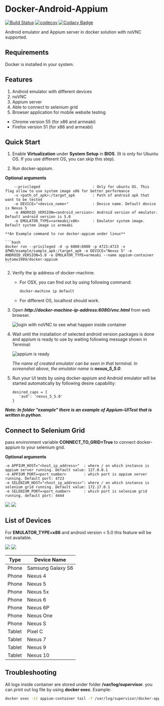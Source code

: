 Docker-Android-Appium
=====================

[![Build Status](https://travis-ci.org/butomo1989/docker-appium.svg?branch=master)](https://travis-ci.org/butomo1989/docker-appium)
[![codecov](https://codecov.io/gh/butomo1989/docker-appium/branch/master/graph/badge.svg)](https://codecov.io/gh/butomo1989/docker-appium)
[![Codacy Badge](https://api.codacy.com/project/badge/Grade/3f000ffb97db45a59161814e1434c429)](https://www.codacy.com/app/butomo1989/docker-appium?utm_source=github.com&amp;utm_medium=referral&amp;utm_content=butomo1989/docker-appium&amp;utm_campaign=Badge_Grade)

Android emulator and Appium server in docker solution with noVNC supported.

Requirements
------------

Docker is installed in your system.

Features
--------

1. Android emulator with different devices
2. noVNC
3. Appium server
4. Able to connect to selenium grid
5. Browser application for mobile website testing
  - Chrome version 55 (for x86 and armeabi)
  - Firefox version 51 (for x86 and armeabi)

Quick Start
-----------

1. Enable **Virtualization** under **System Setup** in **BIOS**. (It is only for Ubuntu OS. If you use different OS, you can skip this step).

2. Run docker-appium.

  **Optional arguments**

	    --privileged              			: Only for ubuntu OS. This flag allow to use system image x86 for better performance
	    -v <path_of_apk>:/target_apk      	: Path of android apk that want to be tested
	    -e DEVICE="<device_name>"       	: Device name. Default device is Nexus 5
	    -e ANDROID_VERSION=<android_version>: Android version of emulator. Default android version is 5.0
	    -e EMULATOR_TYPE=<armeabi/x86>      : Emulator system image. Default system image is armeabi

    **An Example command to run docker-appium under linux**

    ```bash
    docker run --privileged -d -p 6080:6080 -p 4723:4723 -v $PWD/example/sample_apk:/target_apk -e DEVICE="Nexus 5" -e ANDROID_VERSION=5.0 -e EMULATOR_TYPE=armeabi --name appium-container butomo1989/docker-appium
    ```

2. Verify the ip address of docker-machine.

   - For OSX, you can find out by using following command:

     ```bash
     docker-machine ip default
     ```

   - For different OS, localhost should work.

3. Open ***http://docker-machine-ip-address:6080/vnc.html*** from web browser.

   ![][noVNC]

4. Wait until the installation of selected android version packages is done and appium is ready to use by waiting following message shown in Terminal:

   ![][Appium is ready]

   *The name of created emulator can be seen in that terminal. In screenshot above, the emulator name is* ***nexus\_5_5.0***.

5. Run your UI tests by using docker-appium and Android emulator will be started automatically by following desire capability:

   ```
   desired_caps = {
      'avd': 'nexus_5_5.0'
   }
   ```

***Note: In folder "example" there is an example of Appium-UITest that is written in python.***

Connect to Selenium Grid
------------------------
pass environment variable **CONNECT\_TO\_GRID=True** to connect docker-appium to your selenium grid.

**Optional arguments**

    -e APPIUM_HOST="<host_ip_address>"	: where / on which instance is appium server running. Default value: 127.0.0.1
    -e APPIUM_PORT=<port_number>		: which port is appium server running. Default port: 4723
    -e SELENIUM_HOST="<host_ip_address>": where / on which instance is selenium grid running. Default value: 172.17.0.1
    -e SELENIUM_PORT=<port_number>		: which port is selenium grid running. default port: 4444

![][connect to grid 1]  ![][connect to grid 2]

List of Devices
---------------

For **EMULATOR_TYPE=x86** and android version < 5.0 this feature will be not available.

![][galaxy s6] ![][nexus 5]

Type | Device Name
--- | ---
Phone | Samsung Galaxy S6
Phone | Nexus 4
Phone | Nexus 5
Phone | Nexus 5x
Phone | Nexus 6
Phone | Nexus 6P
Phone | Nexus One
Phone | Nexus S
Tablet | Pixel C
Tablet | Nexus 7
Tablet | Nexus 9
Tablet | Nexus 10

Troubleshooting
---------------
All logs inside container are stored under folder **/var/log/supervisor**. you can print out log file by using **docker exec**. Example:

```bash
docker exec -it appium-container tail -f /var/log/supervisor/docker-appium.stdout.log
```

[noVNC]: <images/noVNC.png> "login with noVNC to see what happen inside container"
[Appium is ready]: <images/appium.png> "appium is ready"
[connect to grid 1]: <images/appium_with_selenium_grid_01.png>
[connect to grid 2]: <images/appium_with_selenium_grid_02.png>
[galaxy s6]: <images/run_under_galaxy_s6.png>
[nexus 5]: <images/run_under_nexus_5.png>
